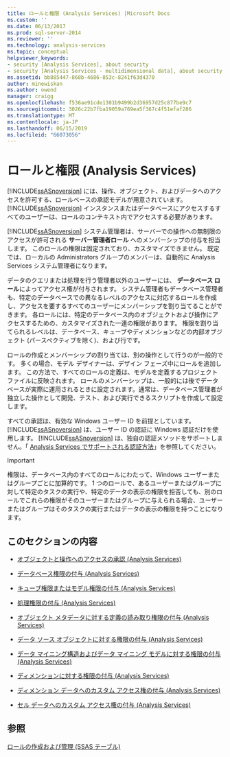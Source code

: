 ```yaml
---
title: ロールと権限 (Analysis Services) |Microsoft Docs
ms.custom: ''
ms.date: 06/13/2017
ms.prod: sql-server-2014
ms.reviewer: ''
ms.technology: analysis-services
ms.topic: conceptual
helpviewer_keywords:
- security [Analysis Services], about security
- security [Analysis Services - multidimensional data], about security
ms.assetid: bb885447-868b-4686-853c-8241f63d4370
author: minewiskan
ms.author: owend
manager: craigg
ms.openlocfilehash: f536ae91cde1301b9499b2d36957d25c877be9c7
ms.sourcegitcommit: 3026c22b7fba19059a769ea5f367c4f51efaf286
ms.translationtype: MT
ms.contentlocale: ja-JP
ms.lasthandoff: 06/15/2019
ms.locfileid: "66073056"
---
```

# <a name="roles-and-permissions-analysis-services"></a>ロールと権限 (Analysis Services)
  [!INCLUDE[ssASnoversion](../../includes/ssasnoversion-md.md)] には、操作、オブジェクト、およびデータへのアクセスを許可する、ロールベースの承認モデルが用意されています。 [!INCLUDE[ssASnoversion](../../includes/ssasnoversion-md.md)] インスタンスまたはデータベースにアクセスするすべてのユーザーは、ロールのコンテキスト内でアクセスする必要があります。  
  
 [!INCLUDE[ssASnoversion](../../includes/ssasnoversion-md.md)] システム管理者は、サーバーでの操作への無制限のアクセスが許可される **サーバー管理者ロール** へのメンバーシップの付与を担当します。 このロールの権限は固定されており、カスタマイズできません。 既定では、ローカルの Administrators グループのメンバーは、自動的に Analysis Services システム管理者になります。  
  
 データのクエリまたは処理を行う管理者以外のユーザーには、 **データベース ロール**によってアクセス権が付与されます。 システム管理者もデータベース管理者も、特定のデータベースでの異なるレベルのアクセスに対応するロールを作成し、アクセスを要するすべてのユーザーにメンバーシップを割り当てることができます。 各ロールには、特定のデータベース内のオブジェクトおよび操作にアクセスするための、カスタマイズされた一連の権限があります。 権限を割り当てられるレベルは、データベース、キューブやディメンションなどの内部オブジェクト (パースペクティブを除く)、および行です。  
  
 ロールの作成とメンバーシップの割り当ては、別の操作として行うのが一般的です。 多くの場合、モデル デザイナーは、デザイン フェーズ中にロールを追加します。 この方法で、すべてのロールの定義は、モデルを定義するプロジェクト ファイルに反映されます。 ロールのメンバーシップは、一般的には後でデータベースが実際に運用されるときに設定されます。通常は、データベース管理者が独立した操作として開発、テスト、および実行できるスクリプトを作成して設定します。  
  
 すべての承認は、有効な Windows ユーザー ID を前提としています。 [!INCLUDE[ssASnoversion](../../includes/ssasnoversion-md.md)] は、ユーザー ID の認証に Windows 認証だけを使用します。 [!INCLUDE[ssASnoversion](../../includes/ssasnoversion-md.md)] は、独自の認証メソッドをサポートしません。「 [Analysis Services でサポートされる認証方法](../instances/authentication-methodologies-supported-by-analysis-services.md)」を参照してください。  
  
> [!IMPORTANT]  
>  権限は、データベース内のすべてのロールにわたって、Windows ユーザーまたはグループごとに加算的です。 1 つのロールで、あるユーザーまたはグループに対して特定のタスクの実行や、特定のデータの表示の権限を拒否しても、別のロールでこれらの権限がそのユーザーまたはグループに与えられる場合、ユーザーまたはグループはそのタスクの実行またはデータの表示の権限を持つことになります。  
  
## <a name="in-this-section"></a>このセクションの内容  
  
-   [オブジェクトと操作へのアクセスの承認 &#40;Analysis Services&#41;](authorizing-access-to-objects-and-operations-analysis-services.md)  
  
-   [データベース権限の付与 &#40;Analysis Services&#41;](grant-database-permissions-analysis-services.md)  
  
-   [キューブ権限またはモデル権限の付与 &#40;Analysis Services&#41;](grant-cube-or-model-permissions-analysis-services.md)  
  
-   [処理権限の付与 &#40;Analysis Services&#41;](grant-process-permissions-analysis-services.md)  
  
-   [オブジェクト メタデータに対する定義の読み取り権限の付与 &#40;Analysis Services&#41;](grant-read-definition-permissions-on-object-metadata-analysis-services.md)  
  
-   [データ ソース オブジェクトに対する権限の付与 &#40;Analysis Services&#41;](grant-permissions-on-a-data-source-object-analysis-services.md)  
  
-   [データ マイニング構造およびデータ マイニング モデルに対する権限の付与 &#40;Analysis Services&#41;](grant-permissions-on-data-mining-structures-and-models-analysis-services.md)  
  
-   [ディメンションに対する権限の付与 &#40;Analysis Services&#41;](grant-permissions-on-a-dimension-analysis-services.md)  
  
-   [ディメンション データへのカスタム アクセス権の付与 &#40;Analysis Services&#41;](grant-custom-access-to-dimension-data-analysis-services.md)  
  
-   [セル データへのカスタム アクセス権の付与 &#40;Analysis Services&#41;](grant-custom-access-to-cell-data-analysis-services.md)  
  
## <a name="see-also"></a>参照  
 [ロールの作成および管理 &#40;SSAS テーブル&#41;](../tabular-models/roles-ssas-tabular.md)  
  
  
